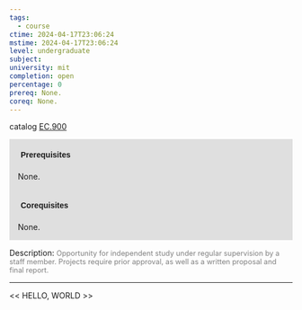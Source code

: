 ```yaml
---
tags:
  - course
ctime: 2024-04-17T23:06:24
mstime: 2024-04-17T23:06:24
level: undergraduate
subject: 
university: mit
completion: open
percentage: 0
prereq: None.
coreq: None.
---
```


catalog [EC.900](http://student.mit.edu/catalog/mECa.html#EC.900)

<span style="display: block; padding: 15px; background-color: rgb(100, 100, 100, 0.2);"><font id="m_prereq3879_0" style="display: block; font-family: Arial, sans-serif; font-weight: bold; padding: 5px">Prerequisites</font><br><span id="prereq3879_0">None.</span></span>
<span style="display: block; padding: 15px; background-color: rgb(100, 100, 100, 0.2);"><font id="m_coreq3879_0" style="display: block; font-family: Arial, sans-serif; font-weight: bold; padding: 5px">Corequisites</font><br><span id="coreq3879_0">None.</span></span>

<font style="">Description:</font>
<font style="color: grey; font-size: 0.8rem;">Opportunity for independent study under regular supervision by a staff member. Projects require prior approval, as well as a written proposal and final report.</font>



---

<< HELLO, WORLD >>
